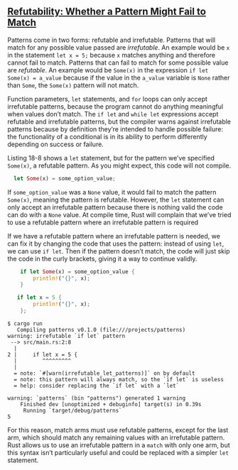 ## [Refutability: Whether a Pattern Might Fail to Match](https://doc.rust-lang.org/book/ch18-02-refutability.html#refutability-whether-a-pattern-might-fail-to-match)

Patterns come in two forms: refutable and irrefutable. Patterns that will match for any possible value passed are _irrefutable_. An example would be `x` in the statement `let x = 5;` because `x` matches anything and therefore cannot fail to match. Patterns that can fail to match for some possible value are _refutable_. An example would be `Some(x)` in the expression `if let Some(x) = a_value` because if the value in the `a_value` variable is `None` rather than `Some`, the `Some(x)` pattern will not match.

Function parameters, `let` statements, and `for` loops can only accept irrefutable patterns, because the program cannot do anything meaningful when values don’t match. The `if let` and `while let` expressions accept refutable and irrefutable patterns, but the compiler warns against irrefutable patterns because by definition they’re intended to handle possible failure: the functionality of a conditional is in its ability to perform differently depending on success or failure.

Listing 18-8 shows a `let` statement, but for the pattern we’ve specified `Some(x)`, a refutable pattern. As you might expect, this code will not compile.

```rust
  let Some(x) = some_option_value;
```

If `some_option_value` was a `None` value, it would fail to match the pattern `Some(x)`, meaning the pattern is refutable. However, the `let` statement can only accept an irrefutable pattern because there is nothing valid the code can do with a `None` value. At compile time, Rust will complain that we’ve tried to use a refutable pattern where an irrefutable pattern is required

If we have a refutable pattern where an irrefutable pattern is needed, we can fix it by changing the code that uses the pattern: instead of using `let`, we can use `if let`. Then if the pattern doesn’t match, the code will just skip the code in the curly brackets, giving it a way to continue validly.

```rust
    if let Some(x) = some_option_value {
        println!("{}", x);
    }
```

```rust
   if let x = 5 {
        println!("{}", x);
    };
```

```console
$ cargo run
   Compiling patterns v0.1.0 (file:///projects/patterns)
warning: irrefutable `if let` pattern
 --> src/main.rs:2:8
  |
2 |     if let x = 5 {
  |        ^^^^^^^^^
  |
  = note: `#[warn(irrefutable_let_patterns)]` on by default
  = note: this pattern will always match, so the `if let` is useless
  = help: consider replacing the `if let` with a `let`

warning: `patterns` (bin "patterns") generated 1 warning
    Finished dev [unoptimized + debuginfo] target(s) in 0.39s
     Running `target/debug/patterns`
5
```

For this reason, match arms must use refutable patterns, except for the last arm, which should match any remaining values with an irrefutable pattern. Rust allows us to use an irrefutable pattern in a `match` with only one arm, but this syntax isn’t particularly useful and could be replaced with a simpler `let` statement.

